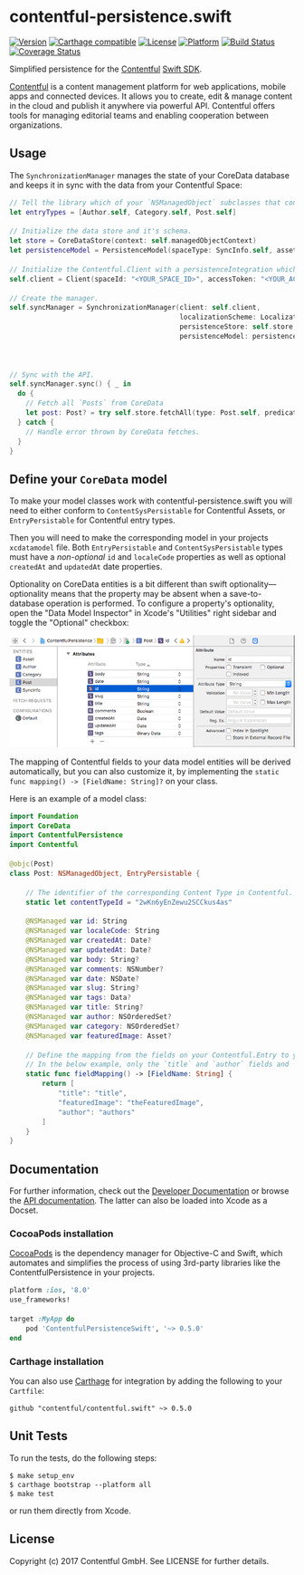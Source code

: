 # contentful-persistence.swift

[![Version](https://img.shields.io/cocoapods/v/ContentfulPersistenceSwift.svg?style=flat)](http://cocoadocs.org/docsets/ContentfulPersistenceSwift)
[![Carthage compatible](https://img.shields.io/badge/Carthage-compatible-4BC51D.svg?style=flat)](https://github.com/Carthage/Carthage)
[![License](https://img.shields.io/cocoapods/l/ContentfulPersistenceSwift.svg?style=flat)](http://cocoadocs.org/docsets/ContentfulPersistenceSwift)
[![Platform](https://img.shields.io/cocoapods/p/ContentfulPersistenceSwift.svg?style=flat)](http://cocoadocs.org/docsets/ContentfulPersistenceSwift)
[![Build Status](https://img.shields.io/travis/contentful/contentful-persistence.swift/master.svg?style=flat)](https://travis-ci.org/contentful/contentful-persistence.swift)
[![Coverage Status](https://img.shields.io/coveralls/contentful/contentful-persistence.swift.svg)](https://coveralls.io/github/contentful/contentful-persistence.swift)

Simplified persistence for the [Contentful][1] [Swift SDK][2].

[Contentful][1] is a content management platform for web applications, mobile apps and connected devices. It allows you to create, edit & manage content in the cloud and publish it anywhere via powerful API. Contentful offers tools for managing editorial teams and enabling cooperation between organizations.

## Usage

The `SynchronizationManager` manages the state of your CoreData database and keeps it in sync with the data from your Contentful Space:

```swift
// Tell the library which of your `NSManagedObject` subclasses that conform to `EntryPersistable` should be used when mapping API resonses to CoreData entities.
let entryTypes = [Author.self, Category.self, Post.self]

// Initialize the data store and it's schema.
let store = CoreDataStore(context: self.managedObjectContext)
let persistenceModel = PersistenceModel(spaceType: SyncInfo.self, assetType: Asset.self, entryTypes: entryTypes)

// Initialize the Contentful.Client with a persistenceIntegration which will receive messages about changes when calling `sync methods`
self.client = Client(spaceId: "<YOUR_SPACE_ID>", accessToken: "<YOUR_ACCESS_TOKEN>")

// Create the manager.
self.syncManager = SynchronizationManager(client: self.client,
                                          localizationScheme: LocalizationScheme.all, // Save data for all locales your Space supports.
                                          persistenceStore: self.store, 
                                          persistenceModel: persistenceModel)



// Sync with the API. 
self.syncManager.sync() { _ in
  do {
    // Fetch all `Posts` from CoreData
    let post: Post? = try self.store.fetchAll(type: Post.self, predicate: NSPredicate(value: true))
  } catch {
    // Handle error thrown by CoreData fetches.
  }
}
```

## Define your `CoreData` model

To make your model classes work with contentful-persistence.swift you will need to either conform to `ContentSysPersistable` for Contentful Assets, or `EntryPersistable` for Contentful entry types.

Then you will need to make the corresponding model in your projects `xcdatamodel` file. Both `EntryPersistable` and `ContentSysPersistable` types must have a _non-optional_ `id` and `localeCode` properties as well as optional `createdAt` and `updatedAt` date properties.

Optionality on CoreData entities is a bit different than swift optionality—optionality means that the property may be absent when a save-to-database operation is performed. To configure a property's optionality, open the "Data Model Inspector" in Xcode's "Utilities" right sidebar and toggle the "Optional" checkbox:

![](Screenshots/CoreDataOptionality.png)

The mapping of Contentful fields to your data model entities will be derived automatically, but you can also customize it, by implementing the `static func mapping() -> [FieldName: String]?` on your class.

Here is an example of a model class:

```swift
import Foundation
import CoreData
import ContentfulPersistence
import Contentful

@objc(Post)
class Post: NSManagedObject, EntryPersistable {
      
    // The identifier of the corresponding Content Type in Contentful.
    static let contentTypeId = "2wKn6yEnZewu2SCCkus4as"

    @NSManaged var id: String
    @NSManaged var localeCode: String
    @NSManaged var createdAt: Date?
    @NSManaged var updatedAt: Date?
    @NSManaged var body: String?
    @NSManaged var comments: NSNumber?
    @NSManaged var date: NSDate?
    @NSManaged var slug: String?
    @NSManaged var tags: Data?
    @NSManaged var title: String?
    @NSManaged var author: NSOrderedSet?
    @NSManaged var category: NSOrderedSet?
    @NSManaged var featuredImage: Asset?

    // Define the mapping from the fields on your Contentful.Entry to your model class. 
    // In the below example, only the `title` and `author` fields and `featuredImage` link will be populated.
    static func fieldMapping() -> [FieldName: String] {
        return [
            "title": "title",
            "featuredImage": "theFeaturedImage",
            "author": "authors"
        ]    
    }
}
```

## Documentation

For further information, check out the [Developer Documentation][4] or browse the [API documentation][3]. The latter can also be loaded into Xcode as a Docset.

### CocoaPods installation

[CocoaPods][5] is the dependency manager for Objective-C and Swift, which automates and simplifies the process of using 3rd-party libraries like the ContentfulPersistence in your projects.

```ruby
platform :ios, '8.0'
use_frameworks!

target :MyApp do
	pod 'ContentfulPersistenceSwift', '~> 0.5.0'
end
```

### Carthage installation

You can also use [Carthage][6] for integration by adding the following to your `Cartfile`:

```
github "contentful/contentful.swift" ~> 0.5.0
```

## Unit Tests

To run the tests, do the following steps:

```
$ make setup_env
$ carthage bootstrap --platform all
$ make test
```
or run them directly from Xcode.

## License

Copyright (c) 2017 Contentful GmbH. See LICENSE for further details.

[1]: https://www.contentful.com
[2]: https://github.com/contentful/contentful.swift
[3]: http://cocoadocs.org/docsets/ContentfulPersistenceSwift/
[4]: https://www.contentful.com/developers/docs/references/content-delivery-api/
[5]: https://cocoapods.org/
[6]: https://github.com/Carthage/Carthage

